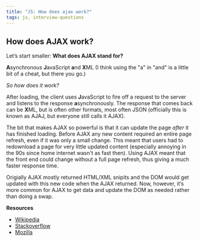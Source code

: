 ```yaml
---
title: "JS: How does ajax work?"
tags: js, interview-questions
---
```


## How does AJAX work?

Let’s start smaller: **What does AJAX stand for?**

**A**synchronous **J**avaScript **a**nd **X**ML (I think using the "a" in "and" is a little bit of a cheat, but there you go.)

*So how does it work?*

After loading, the client uses **J**avaScript to fire off a request to the server and listens to the response **a**synchronously. The response that comes back can be **X**ML, but is often other formats, most often JSON (officially this is known as AJAJ, but everyone still calls it AJAX).

The bit that makes AJAX so powerful is that it can update the page *after* it has finished loading. Before AJAX any new content required an entire page refresh, even if it was only a small change. This meant that users had to redownload a page for very little updated content (especially annoying in the 90s since home internet wasn't as fast then). Using AJAX meant that the front end could change without a full page refresh, thus giving a much faster response time.

Origially AJAX mostly returned HTML/XML snipits and the DOM would get updated with this new code when the AJAX returned. Now, however, it’s more common for AJAX to get data and update the DOM as needed rather than doing a swap.

**Resources**

* [Wikipedia](http://en.wikipedia.org/wiki/Ajax_%28programming%29)
* [Stackoverflow](http://stackoverflow.com/questions/1510011/how-does-ajax-work)
* [Mozilla](https://developer.mozilla.org/en-US/Learn/What_is_AJAX_and_how_does_it_work)

